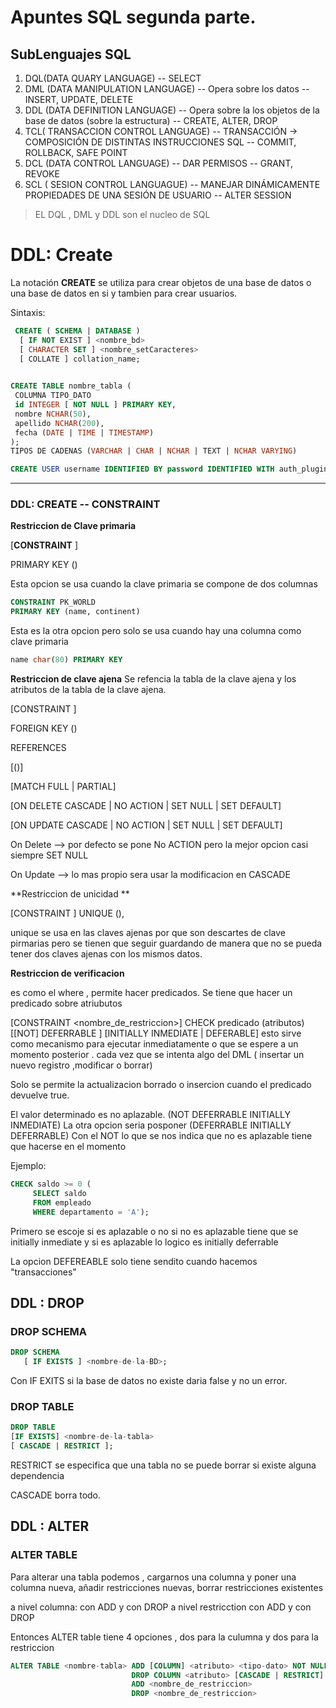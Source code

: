 # Apuntes SQL segunda parte.

## SubLenguajes SQL <a name="subsql"></a>

1. DQL(DATA QUARY LANGUAGE) -- SELECT
1. DML (DATA MANIPULATION LANGUAGE) -- Opera sobre los datos -- INSERT, UPDATE, DELETE
1. DDL (DATA DEFINITION LANGUAGE) -- Opera sobre la los objetos de la base de datos (sobre la estructura) -- CREATE, ALTER, DROP
1. TCL( TRANSACCION CONTROL LANGUAGE) -- TRANSACCIÓN -> COMPOSICIÓN DE DISTINTAS INSTRUCCIONES SQL -- COMMIT, ROLLBACK, SAFE POINT
1. DCL (DATA CONTROL LANGUAGE) -- DAR PERMISOS -- GRANT, REVOKE
1. SCL ( SESION CONTROL LANGUAGUE) -- MANEJAR DINÁMICAMENTE PROPIEDADES DE UNA SESIÓN DE USUARIO -- ALTER SESSION

> EL DQL , DML y DDL son el nucleo de SQL

# DDL: Create
La notación **CREATE** se utiliza para crear objetos de una base de datos o una base de datos en si y tambien para crear usuarios.

Sintaxis:
```SQL
 CREATE ( SCHEMA | DATABASE )  
  [ IF NOT EXIST ] <nombre_bd> 
  [ CHARACTER SET ] <nombre_setCaracteres>
  [ COLLATE ] collation_name;
  
```
```sql
CREATE TABLE nombre_tabla (
 COLUMNA TIPO_DATO
 id INTEGER [ NOT NULL ] PRIMARY KEY,
 nombre NCHAR(50),
 apellido NCHAR(200),
 fecha (DATE | TIME | TIMESTAMP)
);
TIPOS DE CADENAS (VARCHAR | CHAR | NCHAR | TEXT | NCHAR VARYING)
```
``` sql
CREATE USER username IDENTIFIED BY password IDENTIFIED WITH auth_plugin;
```

***

### DDL: CREATE -- CONSTRAINT
**Restriccion de Clave primaria**

[**CONSTRAINT** <nombre-restriccion>]
 
 PRIMARY KEY (<atributos>)
 
 Esta opcion se usa cuando la clave primaria se compone de dos columnas
 
 ```sql
 CONSTRAINT PK_WORLD
 PRIMARY KEY (name, continent)
 ```
Esta es la otra opcion pero solo se usa cuando hay una columna como clave primaria
```sql
name char(80) PRIMARY KEY
```
**Restriccion de clave ajena**
Se refencia la tabla de la clave ajena y los atributos de la tabla de la clave ajena.
 

[CONSTRAINT <nombre-restriccion>]
 
 FOREIGN KEY (<atributos>)
 
 REFERENCES <nombre-tabla-referecniada>
 
 [(<atributos-referenciados>)]
 
 [MATCH FULL | PARTIAL]
 
 [ON DELETE 
            CASCADE | NO ACTION | SET NULL | SET DEFAULT]
 
 [ON UPDATE 
            CASCADE | NO ACTION | SET NULL | SET DEFAULT]
 
 On Delete --> por defecto se pone No ACTION pero la mejor opcion casi siempre SET NULL
 
 On Update --> lo mas propio sera usar la modificacion en CASCADE
 
**Restriccion de unicidad **

[CONSTRAINT <nombre-de-la-restriccion>]
 UNIQUE (<atributos>),

unique se usa en las claves ajenas por que son descartes de clave pirmarias pero se tienen que seguir guardando de manera que no se pueda tener dos claves ajenas con los mismos datos.

**Restriccion de verificacion**

es como el where , permite hacer predicados.
Se tiene que hacer un predicado sobre atriubutos

[CONSTRAINT <nombre_de_restriccion>]
CHECK predicado (atributos)
[[NOT] DEFERRABLE ]
[INITIALLY INMEDIATE | DEFERABLE]  esto sirve como mecanismo para ejecutar inmediatamente o que se espere a un momento posterior . cada vez que se intenta algo del DML ( insertar un nuevo registro ,modificar o borrar) 

Solo se permite la actualizacion borrado o insercion cuando el predicado devuelve true.

El valor determinado es no aplazable. (NOT DEFERRABLE INITIALLY INMEDIATE)
La otra opcion seria posponer (DEFERRABLE INITIALLY DEFERRABLE)
Con el NOT lo que se nos indica que no es aplazable tiene que hacerse en el momento

Ejemplo: 
```sql
CHECK saldo >= 0 (
     SELECT saldo
     FROM empleado
     WHERE departamento = 'A'); 
```
Primero se escoje si es aplazable o no 
si no es aplazable tiene que se initially inmediate
y si es aplazable lo logico es initially deferrable

La opcion DEFEREABLE solo tiene sendito cuando hacemos "transacciones"

## DDL : DROP
### DROP SCHEMA

```SQL
DROP SCHEMA 
   [ IF EXISTS ] <nombre-de-la-BD>;
```

Con IF EXITS si la base de datos no existe daria false y no un error.

### DROP TABLE 

```SQL
DROP TABLE
[IF EXISTS] <nombre-de-la-tabla>
[ CASCADE | RESTRICT ];
```
RESTRICT se especifica que una tabla no se puede borrar si existe alguna dependencia

CASCADE borra todo.


## DDL : ALTER
### ALTER TABLE

Para alterar una tabla podemos , cargarnos una columna y poner una columna nueva, añadir restricciones nuevas, borrar restricciones existentes

a nivel columna: con ADD y con DROP
a nivel restricction con ADD y con DROP 

Entonces ALTER table tiene 4 opciones , dos para la culumna y dos para la restriccion

```sql
ALTER TABLE <nombre-tabla> ADD [COLUMN] <atributo> <tipo-dato> NOT NULL ...
                           DROP COLUMN <atributo> [CASCADE | RESTRICT]
                           ADD <nombre_de_restriccion>
                           DROP <nombre_de_restriccion>
```


```sql

```




```


